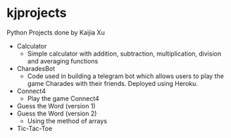 # kjprojects
Python Projects done by Kaijia Xu
- Calculator
  - Simple calculator with addition, subtraction, multiplication, division and averaging functions 
- CharadesBot
  - Code used in building a telegram bot which allows users to play the game Charades with their friends. Deployed using Heroku.
- Connect4
  - Play the game Connect4
- Guess the Word (version 1)
- Guess the Word (version 2)
  - Using the method of arrays
- Tic-Tac-Toe
